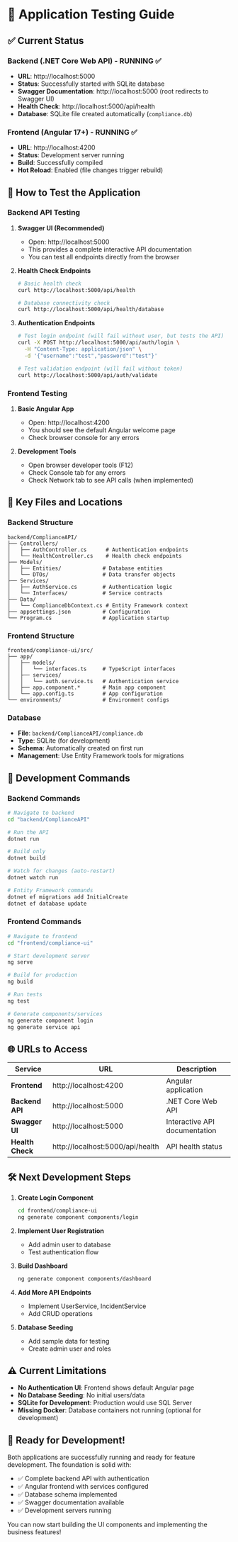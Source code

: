 # 🚀 Application Testing Guide

## ✅ Current Status

### Backend (.NET Core Web API) - **RUNNING** ✅
- **URL**: http://localhost:5000
- **Status**: Successfully started with SQLite database
- **Swagger Documentation**: http://localhost:5000 (root redirects to Swagger UI)
- **Health Check**: http://localhost:5000/api/health
- **Database**: SQLite file created automatically (`compliance.db`)

### Frontend (Angular 17+) - **RUNNING** ✅  
- **URL**: http://localhost:4200
- **Status**: Development server running
- **Build**: Successfully compiled
- **Hot Reload**: Enabled (file changes trigger rebuild)

## 🧪 How to Test the Application

### Backend API Testing

1. **Swagger UI (Recommended)**
   - Open: http://localhost:5000
   - This provides a complete interactive API documentation
   - You can test all endpoints directly from the browser

2. **Health Check Endpoints**
   ```bash
   # Basic health check
   curl http://localhost:5000/api/health
   
   # Database connectivity check  
   curl http://localhost:5000/api/health/database
   ```

3. **Authentication Endpoints**
   ```bash
   # Test login endpoint (will fail without user, but tests the API)
   curl -X POST http://localhost:5000/api/auth/login \
     -H "Content-Type: application/json" \
     -d '{"username":"test","password":"test"}'
   
   # Test validation endpoint (will fail without token)
   curl http://localhost:5000/api/auth/validate
   ```

### Frontend Testing

1. **Basic Angular App**
   - Open: http://localhost:4200
   - You should see the default Angular welcome page
   - Check browser console for any errors

2. **Development Tools**
   - Open browser developer tools (F12)
   - Check Console tab for any errors
   - Check Network tab to see API calls (when implemented)

## 📁 Key Files and Locations

### Backend Structure
```
backend/ComplianceAPI/
├── Controllers/
│   ├── AuthController.cs      # Authentication endpoints
│   └── HealthController.cs    # Health check endpoints
├── Models/
│   ├── Entities/             # Database entities
│   └── DTOs/                 # Data transfer objects
├── Services/
│   ├── AuthService.cs        # Authentication logic
│   └── Interfaces/           # Service contracts
├── Data/
│   └── ComplianceDbContext.cs # Entity Framework context
├── appsettings.json          # Configuration
└── Program.cs                # Application startup
```

### Frontend Structure
```
frontend/compliance-ui/src/
├── app/
│   ├── models/
│   │   └── interfaces.ts     # TypeScript interfaces
│   ├── services/
│   │   └── auth.service.ts   # Authentication service
│   ├── app.component.*       # Main app component
│   └── app.config.ts         # App configuration
└── environments/             # Environment configs
```

### Database
- **File**: `backend/ComplianceAPI/compliance.db`
- **Type**: SQLite (for development)
- **Schema**: Automatically created on first run
- **Management**: Use Entity Framework tools for migrations

## 🔧 Development Commands

### Backend Commands
```bash
# Navigate to backend
cd "backend/ComplianceAPI"

# Run the API
dotnet run

# Build only
dotnet build

# Watch for changes (auto-restart)
dotnet watch run

# Entity Framework commands
dotnet ef migrations add InitialCreate
dotnet ef database update
```

### Frontend Commands  
```bash
# Navigate to frontend
cd "frontend/compliance-ui"

# Start development server
ng serve

# Build for production
ng build

# Run tests
ng test

# Generate components/services
ng generate component login
ng generate service api
```

## 🌐 URLs to Access

| Service | URL | Description |
|---------|-----|-------------|
| **Frontend** | http://localhost:4200 | Angular application |
| **Backend API** | http://localhost:5000 | .NET Core Web API |
| **Swagger UI** | http://localhost:5000 | Interactive API documentation |
| **Health Check** | http://localhost:5000/api/health | API health status |

## 🛠️ Next Development Steps

1. **Create Login Component**
   ```bash
   cd frontend/compliance-ui
   ng generate component components/login
   ```

2. **Implement User Registration**
   - Add admin user to database
   - Test authentication flow

3. **Build Dashboard**
   ```bash
   ng generate component components/dashboard
   ```

4. **Add More API Endpoints**
   - Implement UserService, IncidentService
   - Add CRUD operations

5. **Database Seeding**
   - Add sample data for testing
   - Create admin user and roles

## ⚠️ Current Limitations

- **No Authentication UI**: Frontend shows default Angular page
- **No Database Seeding**: No initial users/data
- **SQLite for Development**: Production would use SQL Server
- **Missing Docker**: Database containers not running (optional for development)

## 🎯 Ready for Development!

Both applications are successfully running and ready for feature development. The foundation is solid with:
- ✅ Complete backend API with authentication
- ✅ Angular frontend with services configured  
- ✅ Database schema implemented
- ✅ Swagger documentation available
- ✅ Development servers running

You can now start building the UI components and implementing the business features!
